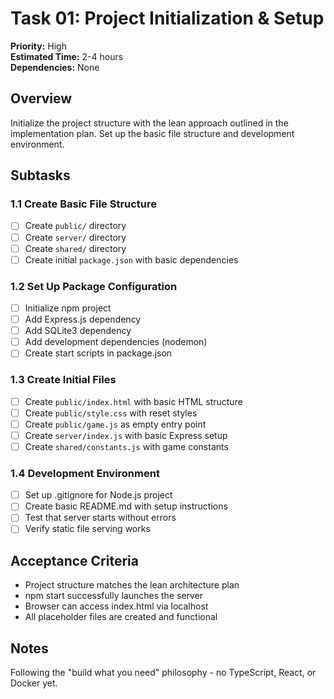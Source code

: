 # Task 01: Project Initialization & Setup

**Priority:** High  
**Estimated Time:** 2-4 hours  
**Dependencies:** None  

## Overview
Initialize the project structure with the lean approach outlined in the implementation plan. Set up the basic file structure and development environment.

## Subtasks

### 1.1 Create Basic File Structure
- [ ] Create `public/` directory
- [ ] Create `server/` directory  
- [ ] Create `shared/` directory
- [ ] Create initial `package.json` with basic dependencies

### 1.2 Set Up Package Configuration
- [ ] Initialize npm project
- [ ] Add Express.js dependency
- [ ] Add SQLite3 dependency
- [ ] Add development dependencies (nodemon)
- [ ] Create start scripts in package.json

### 1.3 Create Initial Files
- [ ] Create `public/index.html` with basic HTML structure
- [ ] Create `public/style.css` with reset styles
- [ ] Create `public/game.js` as empty entry point
- [ ] Create `server/index.js` with basic Express setup
- [ ] Create `shared/constants.js` with game constants

### 1.4 Development Environment
- [ ] Set up .gitignore for Node.js project
- [ ] Create basic README.md with setup instructions
- [ ] Test that server starts without errors
- [ ] Verify static file serving works

## Acceptance Criteria
- Project structure matches the lean architecture plan
- npm start successfully launches the server
- Browser can access index.html via localhost
- All placeholder files are created and functional

## Notes
Following the "build what you need" philosophy - no TypeScript, React, or Docker yet.